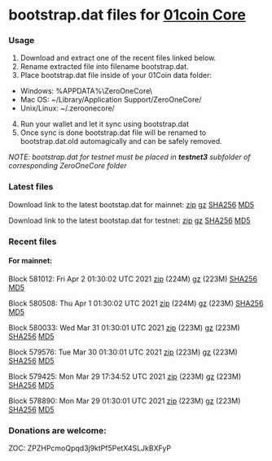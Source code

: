 # bootstrap.dat files for [01coin Core](https://01coin.io)

### Usage

1. Download and extract one of the recent files linked below.
2. Rename extracted file into filename bootstrap.dat.
3. Place bootstrap.dat file inside of your 01Coin data folder:
 - Windows: %APPDATA%\ZeroOneCore\
 - Mac OS: ~/Library/Application Support/ZeroOneCore/
 - Unix/Linux: ~/.zeroonecore/
4. Run your wallet and let it sync using bootstrap.dat
5. Once sync is done bootstrap.dat file will be renamed to bootstrap.dat.old automagically and can be safely removed.

_NOTE: bootstrap.dat for testnet must be placed in **testnet3** subfolder of corresponding ZeroOneCore folder_

### Latest files
Download link to the latest bootstap.dat for mainnet: [zip](https://files.01coin.io/mainnet/bootstrap.dat.zip) [gz](https://files.01coin.io/mainnet/bootstrap.dat.tar.gz) [SHA256](https://files.01coin.io/mainnet/sha256.txt) [MD5](https://files.01coin.io/mainnet/md5.txt)

Download link to the latest bootstap.dat for testnet: [zip](https://files.01coin.io/testnet/bootstrap.dat.zip) [gz](https://files.01coin.io/testnet/bootstrap.dat.tar.gz) [SHA256](https://files.01coin.io/testnet/sha256.txt) [MD5](https://files.01coin.io/testnet/md5.txt)

### Recent files

#### For mainnet:

Block 581012: Fri Apr  2 01:30:02 UTC 2021 [zip](https://files.01coin.io/mainnet/2021-04-02/bootstrap.dat.zip) (224M) [gz](https://files.01coin.io/mainnet/2021-04-02/bootstrap.dat.tar.gz) (223M) [SHA256](https://files.01coin.io/mainnet/2021-04-02/sha256.txt) [MD5](https://files.01coin.io/mainnet/2021-04-02/md5.txt)

Block 580508: Thu Apr  1 01:30:02 UTC 2021 [zip](https://files.01coin.io/mainnet/2021-04-01/bootstrap.dat.zip) (224M) [gz](https://files.01coin.io/mainnet/2021-04-01/bootstrap.dat.tar.gz) (223M) [SHA256](https://files.01coin.io/mainnet/2021-04-01/sha256.txt) [MD5](https://files.01coin.io/mainnet/2021-04-01/md5.txt)

Block 580033: Wed Mar 31 01:30:01 UTC 2021 [zip](https://files.01coin.io/mainnet/2021-03-31/bootstrap.dat.zip) (223M) [gz](https://files.01coin.io/mainnet/2021-03-31/bootstrap.dat.tar.gz) (223M) [SHA256](https://files.01coin.io/mainnet/2021-03-31/sha256.txt) [MD5](https://files.01coin.io/mainnet/2021-03-31/md5.txt)

Block 579576: Tue Mar 30 01:30:01 UTC 2021 [zip](https://files.01coin.io/mainnet/2021-03-30/bootstrap.dat.zip) (223M) [gz](https://files.01coin.io/mainnet/2021-03-30/bootstrap.dat.tar.gz) (223M) [SHA256](https://files.01coin.io/mainnet/2021-03-30/sha256.txt) [MD5](https://files.01coin.io/mainnet/2021-03-30/md5.txt)

Block 579425: Mon Mar 29 17:34:52 UTC 2021 [zip](https://files.01coin.io/mainnet/2021-03-29/bootstrap.dat.zip) (223M) [gz](https://files.01coin.io/mainnet/2021-03-29/bootstrap.dat.tar.gz) (223M) [SHA256](https://files.01coin.io/mainnet/2021-03-29/sha256.txt) [MD5](https://files.01coin.io/mainnet/2021-03-29/md5.txt)

Block 578890: Mon Mar 29 01:30:01 UTC 2021 [zip](https://files.01coin.io/mainnet/2021-03-29/bootstrap.dat.zip) (223M) [gz](https://files.01coin.io/mainnet/2021-03-29/bootstrap.dat.tar.gz) (223M) [SHA256](https://files.01coin.io/mainnet/2021-03-29/sha256.txt) [MD5](https://files.01coin.io/mainnet/2021-03-29/md5.txt)


### Donations are welcome:

ZOC: ZPZHPcmoQpqd3j9ktPf5PetX4SLJkBXFyP
